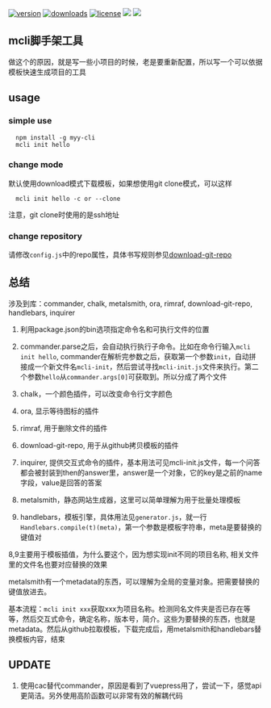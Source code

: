 <p>
  <a href="https://www.npmjs.com/package/myy-cli"><img src="https://img.shields.io/npm/v/myy-cli.svg" alt="version"></a>
  <a href="https://www.npmjs.com/package/myy-cli"><img src="https://img.shields.io/npm/dm/myy-cli.svg" alt="downloads"></a>
  <a href="https://www.npmjs.com/package/myy-cli"><img src="https://img.shields.io/github/license/maoyuyang/mcli.svg" alt="license"></a>
  <img src="https://img.shields.io/david/maoyuyang/mcli.svg">
  <img src="https://img.shields.io/david/dev/maoyuyang/mcli.svg">
</p>

## mcli脚手架工具 

做这个的原因，就是写一些小项目的时候，老是要重新配置，所以写一个可以依据模板快速生成项目的工具

## usage
### simple use
```
  npm install -g myy-cli
  mcli init hello
```

### change mode
默认使用download模式下载模板，如果想使用git clone模式，可以这样
```
  mcli init hello -c or --clone
```
注意，git clone时使用的是ssh地址

### change repository

请修改`config.js`中的repo属性，具体书写规则参见[download-git-repo](https://github.com/flipxfx/download-git-repo)

## 总结

涉及到库：commander, chalk, metalsmith, ora, rimraf, download-git-repo, handlebars, inquirer

1. 利用package.json的bin选项指定命令名和可执行文件的位置

2. commander.parse之后，会自动执行执行子命令。比如在命令行输入`mcli init hello`, commander在解析完参数之后，获取第一个参数`init`，自动拼接成一个新文件名`mcli-init`，然后尝试寻找`mcli-init.js`文件来执行。第二个参数`hello`从`commander.args[0]`可获取到。所以分成了两个文件

3. chalk，一个颜色插件，可以改变命令行文字颜色

4. ora, 显示等待图标的插件

5. rimraf, 用于删除文件的插件

6. download-git-repo, 用于从github拷贝模板的插件

7. inquirer, 提供交互式命令的插件，基本用法可见mcli-init.js文件，每一个问答都会被封装到then的answer里，answer是一个对象，它的key是之前的name字段，value是回答的答案

8. metalsmith，静态网站生成器，这里可以简单理解为用于批量处理模板

9. handlebars，模板引擎，具体用法见`generator.js`，就一行`Handlebars.compile(t)(meta)`，第一个参数是模板字符串，meta是要替换的键值对

8,9主要用于模板插值，为什么要这个，因为想实现init不同的项目名称, 相关文件里的文件名也要对应替换的效果

metalsmith有一个metadata的东西，可以理解为全局的变量对象。把需要替换的键值放进去。

基本流程：`mcli init xxx`获取xxx为项目名称。检测同名文件夹是否已存在等等，然后交互式命令，确定名称，版本号，简介。这些为要替换的东西，也就是metadata。然后从github拉取模板，下载完成后，用metalsmith和handlebars替换模板内容，结束

## UPDATE

1. 使用cac替代commander，原因是看到了vuepress用了，尝试一下，感觉api更简洁。另外使用高阶函数可以非常有效的解耦代码
